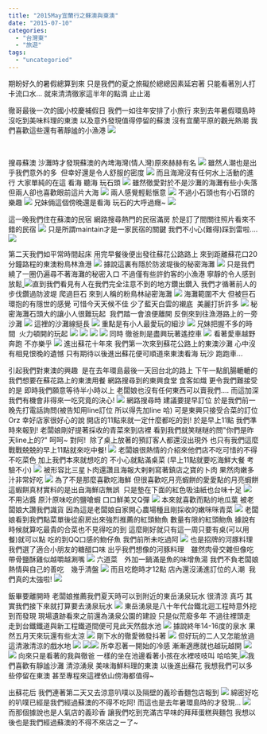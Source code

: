 ```yaml
---
title: "2015May宜蘭行之蘇澳與東澳"
date: "2015-07-10"
categories: 
  - "台灣東"
  - "旅遊"
tags: 
  - "uncategoried"
---
```


期盼好久的暑假總算到來 只是我們的夏之旅礙於總總因素延宕著 只能看著別人打卡流口水... 就來清清徹家這半年的點滴 止止渴

徹哥最後一次的國小校慶補假日 我們一如往年安排了小旅行 來到去年暑假環島時沒吃到美味料理的東澳 以及意外發現值得停留的蘇澳 沒有宜蘭平原的觀光熱潮 我們喜歡這些還有著靜謐的小漁港 ![](images/17705154499_ec93cb54b3.jpg)

 

搜尋蘇澳 沙灘時才發現蘇澳的內埤海灣(情人灣)原來赫赫有名 ![](images/17549426732_c2199b9c16.jpg) 雖然人潮也是出乎我們意外的多  但幸好還是令人舒服的密度 [![](images/17525313756_ee01e5f5fa.jpg)](http://flickr.com/photos/33703965@N00/17525313756) 而且海灣沒有任何水上活動的進行 大家單純的在這 看海 聽海 玩石頭 [![](images/17525304946_14d0cc16d7.jpg)](http://flickr.com/photos/33703965@N00/17525304946) 雖然徹愛對於不是沙灘的海灘有些小失落 但兩人卻也喜歡眼前這片大海 ![](images/17888388202_81a4d6e71a.jpg) 兩人感覺輕鬆愜意 [![](images/17865059546_e4a7de8ee6.jpg)](http://flickr.com/photos/33703965@N00/17865059546) 不過小石頭也有小石頭的樂趣 [![](images/16931393343_37cb361fd6.jpg)](http://flickr.com/photos/33703965@N00/16931393343) 兄妹倆這個傍晚還是看海 玩石的大呼過癮~ [![](images/17891401995_2589141813.jpg)](http://flickr.com/photos/33703965@N00/17891401995)

這一晚我們住在蘇澳的民宿 網路搜尋熱門的民宿滿房 於是訂了間關往照片看來不錯的民宿 [![](images/17525283016_48c3737239.jpg)](http://flickr.com/photos/33703965@N00/17525283016) 只是所謂maintain才是一家民宿的關鍵 我們不小心(難得)踩到雷啦.... [![](images/17551544261_2415a70a43.jpg)](http://flickr.com/photos/33703965@N00/17551544261)

第二天我們如平常時間起床 用完早餐後便出發往蘇花公路路上 來到距離蘇花口20分鐘路程的東澳粉鳥林漁港 [![](images/17525276266_8064829f58.jpg)](http://flickr.com/photos/33703965@N00/17525276266) 據說這裏有隱於防波堤後的秘密海灘 [![](images/17551624565_2dde7cf14a.jpg)](http://flickr.com/photos/33703965@N00/17551624565) 只是我們繞了一圈仍遍尋不著海灘的秘密入口 不過僅有些許釣客的小漁港 寧靜的令人感到放鬆[ ![](images/16931279883_afbd9c0992.jpg)](http://flickr.com/photos/33703965@N00/16931279883)直到我們看見有人在我們完全注意不到的地方鑽出鑽入 我們才循著前人的步伐鑽過防波堤 爬過巨石 來到人稱的粉鳥林祕密海灘 [![](images/17549326882_059f16b64a.jpg)](http://flickr.com/photos/33703965@N00/17549326882) 海灘範圍不大 但被巨石環抱的有隱世的感覺 可惜今天天候不佳 少了藍天白雲的襯底  美麗打折許多 [![](images/17268877434_f6f3d641d8.jpg)](http://flickr.com/photos/33703965@N00/17268877434) 秘密海灘石頭大的讓小人很難玩起  我們踏一會浪便離開 反倒來到往漁港路上的一旁沙灘 [![](images/17891432895_4235ee9327.jpg)](http://flickr.com/photos/33703965@N00/17891432895) 這裡的沙灘線挺長 [![](images/17705192479_7185577606.jpg)](http://flickr.com/photos/33703965@N00/17705192479) 重點是有小人最愛玩的細沙 [![](images/17891411225_2e49949c2a.jpg)](http://flickr.com/photos/33703965@N00/17891411225) 兄妹把握不多的時間  火力頓開的玩起 [![](images/17703588368_4768bf6d5e.jpg)](http://flickr.com/photos/33703965@N00/17703588368) [![](images/17891953041_be764ec814.jpg)](http://flickr.com/photos/33703965@N00/17891953041) [![](images/17268904584_63cec1acb0.jpg)](http://flickr.com/photos/33703965@N00/17268904584) [![](images/17865074906_ac0b3d5da4.jpg)](http://flickr.com/photos/33703965@N00/17865074906) 同時 徹爸則是盡興玩著遙控車 ![](images/17268898724_a727501a30.jpg) 看著愛車越野奔跑 不亦樂乎 [![](images/17551600585_2f3af56858.jpg)](http://flickr.com/photos/33703965@N00/17551600585) 進出蘇花十年來 我們第一次來到蘇花公路上的東澳沙灘 心中沒有相見恨晚的遺憾 只有期待以後進出蘇花便可順道來東澳看海 玩沙 跑跑車...

引起我們對東澳的興趣  是在去年環島最後一天回台北的路上 下午一點飢腸轆轆的我們想要在蘇花路上的東澳用餐 網路搜尋到的東興食堂 食客如熾 更令我們難接受的是 即時我們願意等待半小時以上 老闆娘也沒有任何東西可以賣我們.... 而這加深我們有機會非得來一吃究竟的決心! ![](images/17865098726_88e2c959c0.jpg) 網路搜尋時 建議要提早訂位 於是我們前一晚先打電話詢問(被告知用line訂位 所以得先加line 哈) 可是東興只接受合菜的訂位 Orz 幸好店家很好心的說 開店的11點來就一定什麼都吃的到! 於是早上11點 我們準時來報到! 老闆娘剛好提著採收的青菜來到店裡 看到我們就笑瞇瞇的問"你們是昨天line上的?" 呵呵~ 對阿!  除了桌上放著的預訂客人都還沒出現外 也只有我們這麼戰戰兢兢的早上11點就來吃中餐! [![](images/17891436565_70ee6f71ed.jpg)](http://flickr.com/photos/33703965@N00/17891436565) 老闆娘很熱情的介紹來他們店不吃可惜的不得不吃菜色 加上我們本來就想吃的 不小心就點滿桌菜 (早上11點就要吃海鮮大餐 考驗不小) [![](images/17549310202_e0b4df17f1.jpg)](http://flickr.com/photos/33703965@N00/17549310202) 被形容比三星卜肉還讚且海報大剌剌寫著鎮店之寶的卜肉 果然肉嫩多汁非常好吃 [![](images/17363790998_8b863affc5.jpg)](http://flickr.com/photos/33703965@N00/17363790998) 為了不是那麼喜歡吃海鮮 但很喜歡吃月亮蝦餅的愛愛點的月亮蝦餅 這蝦餅真材實料的是出自海鮮店無誤  只是墊在下面的紅色吸油紙也台味十足 [![](images/17551464961_9ed3c6b8f2.jpg)](http://flickr.com/photos/33703965@N00/17551464961) 不用沾醬 原汁原味吃的鹽嗆蝦 口口鮮美又Q彈 [![](images/16929012184_487e3a8838.jpg)](http://flickr.com/photos/33703965@N00/16929012184) 本來就喜歡而點的地瓜葉 被老闆娘大讚我們識貨 因為這是老闆娘自家開心農場種且剛採收的嫩咪咪青菜 [![](images/17363973910_f3b13fb6a6.jpg)](http://flickr.com/photos/33703965@N00/17363973910) 老闆娘看到我們點菜單後從廚房出來強烈推薦的紅頭魩魚 數量有限的紅頭魩魚 據說有時候就算吃最貴的合菜也不見得吃的到 這麼剛好就只有這一周只要有桌(可以用餐)就可以點 吃的到QQ口感的魩仔魚 我們前所未吃過阿 [![](images/17551575985_93e98af5b2.jpg)](http://flickr.com/photos/33703965@N00/17551575985) 也是招牌的河豚料理　我們選了適合小朋友的糖醋口味 出乎我們想像的河豚料理　雖然肉骨交雜但像吃帶骨鹽酥雞似越嚼越涮嘴 [![](images/17365223909_7ecb8bd59a.jpg)](http://flickr.com/photos/33703965@N00/17365223909) 六道菜　外加一鍋滿是魚的味增魚湯 我們不負老闆娘熱情與自己的善吃　幾乎清盤 [![](images/17549287562_97294dc2ac.jpg)](http://flickr.com/photos/33703965@N00/17549287562) 而且吃飽時才12點 店內還沒湧進訂位的人潮  我們真的太強啦! [![](images/16928991204_3ca86f6e38.jpg)](http://flickr.com/photos/33703965@N00/16928991204)

飯畢要離開時 老闆娘推薦我們夏天時可以到附近的東岳湧泉玩水 很清涼 真巧 其實我們接下來就打算要去湧泉玩水 ![](images/17891982711_533c0215a0.jpg) 東岳湧泉是八十年代台鐵北迴工程時意外挖到而發現 現場遺跡看來之前還為湧泉公園的建設 只是似荒廢多年 不過往裡頭走 走到台鐵鐵道與新工程鐵道間便可見此天然戲水池 [![](images/17549272752_5cccaff63e.jpg)](http://flickr.com/photos/33703965@N00/17549272752) 據說終年14-16度的泉水 果然五月天來玩還有些太涼 [![](images/17271000183_e214e33d48.jpg)](http://flickr.com/photos/33703965@N00/17271000183) 剛下水的徹愛微發抖著 [![](images/17865100906_280e2808d3.jpg)](http://flickr.com/photos/33703965@N00/17865100906) 但好玩的二人又怎能放過這清澈清涼的戲水地 [![](images/17551381241_9bd0ba61dc.jpg)](http://flickr.com/photos/33703965@N00/17551381241) [![](images/17363896560_36130f98a0.jpg)](http://flickr.com/photos/33703965@N00/17363896560)[![](images/17525115106_b37d78781e.jpg)](http://flickr.com/photos/33703965@N00/17525115106) 所幸忍著一開始的冷感 漸漸適應就也越玩越開 ![](images/17268914344_2a95ec773a.jpg)  [![](images/17703880120_096483c0e1.jpg)](http://flickr.com/photos/33703965@N00/17703880120) 向來只是看著的我與徹爸 一樣的坐在池邊看著小孩在水裡吱吱叫 哈哈笑[ ![](images/16931172253_0d4ea33489.jpg)](http://flickr.com/photos/33703965@N00/16931172253)我們喜歡有靜謐沙灘 清涼湧泉 美味海鮮料理的東澳 以後進出蘇花 我想我們可以多些停留在東澳 甚至專程來這裡依山傍海都值得~

出蘇花后 我們連著第二天又去涼意叭噗以及隔壁的義珍香麵包店報到 [![](images/17891990131_eed9c59457.jpg)](http://flickr.com/photos/33703965@N00/17891990131) 綿密好吃的叭噗已經是我們經過蘇澳的不得不吃阿! 而這也是去年暑環島時的才發現... ![](images/16931129143_f68aa872f6.jpg) 而那個據說也是人氣店的義珍香 讓我們吃到充滿古早味的拜拜蛋糕與麵包 我想以後也是我們經過蘇澳的不得不來店之ㄧ了~
